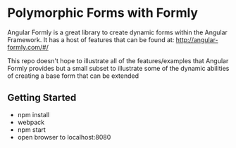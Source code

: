 # Polymorphic Forms with Formly

Angular Formly is a great library to create dynamic forms within the Angular Framework.  It has a host of features that can be found at:
http://angular-formly.com/#/

This repo doesn't hope to illustrate all of the features/examples that Angular Formly provides but a small subset to illustrate some of the dynamic abilities of creating a base form that can be extended 

## Getting Started

* npm install
* webpack
* npm start
* open browser to localhost:8080